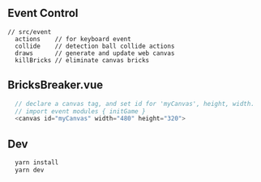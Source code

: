 ## Event Control

```
// src/event
  actions    // for keyboard event
  collide    // detection ball collide actions
  draws      // generate and update web canvas
  killBricks // eliminate canvas bricks
```

## BricksBreaker.vue

```js
  // declare a canvas tag, and set id for 'myCanvas', height, width.
  // import event modules { initGame }
  <canvas id="myCanvas" width="480" height="320">
```

## Dev

```zsh
  yarn install
  yarn dev
```
